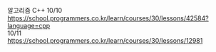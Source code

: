 알고리즘 C++
10/10<br>
https://school.programmers.co.kr/learn/courses/30/lessons/42584?language=cpp<br>
10/11<br>
https://school.programmers.co.kr/learn/courses/30/lessons/12981<br>
